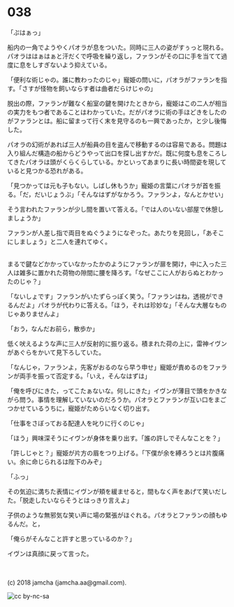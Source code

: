 

# 038

「ぷはぁっ」  

船内の一角でようやくパオラが息をついた。同時に三人の姿がすぅっと現れる。パオラははぁはぁと汗だくで呼吸を繰り返し，ファランがその口に手を当てて過度に息をしすぎないよう抑えている。  

「便利な術じゃの。誰に教わったのじゃ」寵姫の問いに，パオラがファランを指す。「さすが怪物を飼いならす者は曲者だらけじゃの」  

脱出の際，ファランが難なく船室の鍵を開けたときから，寵姫はこの二人が相当の実力をもつ者であることはわかっていた。だがパオラに術の手ほどきをしたのがファランとは。船に留まって行く末を見守るのも一興であったか，と少し後悔した。  

パオラの幻術があれば三人が船員の目を盗んで移動するのは容易である。問題は入り組んだ構造の船からどうやって出口を探し出すかだ。既に何度も息をころしてきたパオラは頭がくらくらしている。かといってあまりに長い時間姿を現していると見つかる恐れがある。  

「見つかっては元も子もない。しばし休もうか」寵姫の言葉にパオラが首を振る。「だ，だいじょうぶ」「そんなはずがなかろう。ファランよ，なんとかせい」  

そう言われたファランが少し間を置いて答える。「では人のいない部屋で休憩しましょうか」  

ファランが人差し指で両目をぬぐうようになぞった。あたりを見回し，「あそこにしましょう」と二人を連れてゆく。  

<br>  
まるで鍵などかかっていなかったかのようにファランが扉を開け，中に入った三人は雑多に置かれた荷物の隙間に腰を降ろす。「なぜここに人がおらぬとわかったのじゃ？」  

「ないしょです」ファランがいたずらっぽく笑う。「ファランはね，透視ができるんだよ」パオラが代わりに答える。「ほう，それは珍妙な」「そんな大層なものじゃありませんよ」  

「おう，なんだお前ら，散歩か」  

低く吠えるような声に三人が反射的に振り返る。積まれた荷の上に，雷神イヴンがあぐらをかいて見下ろしていた。  

「なんじゃ，ファランよ，先客がおるのなら早う申せ」寵姫が責めるのをファランが両手を振って否定する。「いえ，そんなはずは」  

「俺を呼びにきた，ってこたぁないな。何しにきた」イヴンが薄目で頭をかきながら問う。事情を理解していないのだろうか。パオラとファランが互い口をまごつかせているうちに，寵姫がためらいなく切り出す。  

「仕事をさぼっておる配達人を叱りに行くのじゃ」  

「ほう」興味深そうにイヴンが身体を乗り出す。「誰の許しでそんなことを？」  

「許しじゃと？」寵姫が片方の眉をつり上げる。「下僕が余を縛ろうとは片腹痛い。余に命じられるは陛下のみぞ」  

「ふっ」  

その気迫に満ちた表情にイヴンが頬を緩ませると，間もなく声をあげて笑いだした。「脱走したいならそうとはっきり言えよ」  

子供のような無邪気な笑い声に場の緊張がほぐれる。パオラとファランの顔もゆるんだ。と，  

「俺らがそんなこと許すと思っているのか？」  

イヴンは真顔に戻って言った。  

<br>  
<br>  
(c) 2018 jamcha (jamcha.aa@gmail.com).  

![cc by-nc-sa](https://i.creativecommons.org/l/by-nc-sa/4.0/88x31.png)  

